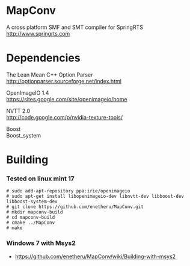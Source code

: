 MapConv
=======
A cross platform SMF and SMT compiler for SpringRTS http://www.springrts.com

Dependencies
============
The Lean Mean C++ Option Parser<br>
http://optionparser.sourceforge.net/index.html

OpenImageIO 1.4<br>
https://sites.google.com/site/openimageio/home<br>

NVTT 2.0<br>
http://code.google.com/p/nvidia-texture-tools/

Boost<br>
Boost_system<br>

Building
========

### Tested on linux mint 17

    # sudo add-apt-repository ppa:irie/openimageio
    # sudo apt-get install libopenimageio-dev libnvtt-dev libboost-dev libboost-system-dev
    # git clone https://github.com/enetheru/MapConv.git
    # mkdir mapconv-build
    # cd mapconv-build
    # cmake ../MapConv
    # make
    
### Windows 7 with Msys2
 * https://github.com/enetheru/MapConv/wiki/Building-with-msys2

